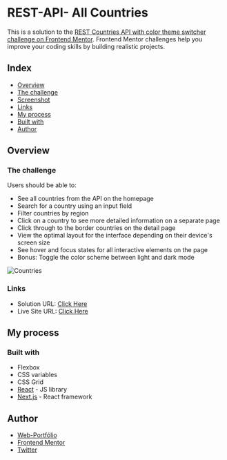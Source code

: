 # REST-API- All Countries

This is a solution to the [REST Countries API with color theme switcher challenge on Frontend Mentor](https://www.frontendmentor.io/challenges/rest-countries-api-with-color-theme-switcher-5cacc469fec04111f7b848ca). Frontend Mentor challenges help you improve your coding skills by building realistic projects.

## Index

- [Overview](#overview)
- [The challenge](#the-challenge)
- [Screenshot](#screenshot)
- [Links](#links)
- [My process](#my-process)
- [Built with](#built-with)
- [Author](#author)

## Overview

### The challenge

Users should be able to:

- See all countries from the API on the homepage
- Search for a country using an input field
- Filter countries by region
- Click on a country to see more detailed information on a separate page
- Click through to the border countries on the detail page
- View the optimal layout for the interface depending on their device's screen size
- See hover and focus states for all interactive elements on the page
- Bonus: Toggle the color scheme between light and dark mode

![Countries](https://upload.wikimedia.org/wikipedia/commons/thumb/9/9e/Mozambique_in_the_world_%28W3%29.svg/1280px-Mozambique_in_the_world_%28W3%29.svg.png?20110504134824)

### Links

- Solution URL: [Click Here](https://github.com/manueldinisjunior/REST-API-Countries)
- Live Site URL: [Click Here](https://manueldinisjunior.github.io/REST-API-Countries/)

## My process

### Built with

- Flexbox
- CSS variables
- CSS Grid
- [React](https://reactjs.org/) - JS library
- [Next.js](https://nextjs.org/) - React framework

## Author

- [Web-Portfólio](manueldinisjunior.com)
- [Frontend Mentor](https://www.frontendmentor.io/profile/manueldinisjunir)
- [Twitter](https://www.twitter.com/manueldinisjr)
